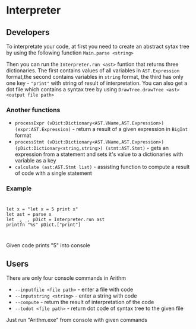 # Interpreter
## Developers

To interpretate your code, at first you need to create an abstract sytax tree by using the following function
`Main.parse <string>`

Then you can run the `Interpreter.run <ast>` funtion that returns three dictionaries. The first contains values of all variables in `AST.Expression` format,the second contains variables in `string` format, the third has only one key - `"print"` with string of result of interpretation.
You can also get a dot file which contains a syntax tree by using `DrawTree.drawTree <ast> <output file path>`

### Another functions

* `processExpr (vDict:Dictionary<AST.VName,AST.Expression>) (expr:AST.Expression)` - return a result of a given expression in `BigInt` format
* `processStmt (vDict:Dictionary<AST.VName,AST.Expression>) (pDict:Dictionary<string,string>) (stmt:AST.Stmt)` - gets an expression from a statement and sets it's value to a dictionaries with variable as a key
* `calculate (ast:AST.Stmt list)` - assisting function to compute a result of code with a single statement

### Example
#
	let x = "let x = 5 print x"
	let ast = parse x
	let _, _, pDict = Interpreter.run ast
	printfn "%s" pDict.["print"]
#
Given code prints "5" into console

## Users

There are only four console commands in Arithm

* `--inputfile <file path>` - enter a file with code
* `--inputstring <string>` - enter a string with code
* `--compute` - return the result of interpretation of the code
* `--todot <file path>` - return dot code of syntax tree to the given file
	
Just run "Arithm.exe" from console with given commands